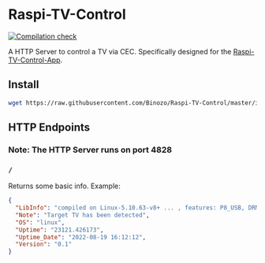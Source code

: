 # Raspi-TV-Control

[![Compilation check](https://github.com/Binozo/Raspi-TV-Control/actions/workflows/compile-check.yaml/badge.svg)](https://github.com/Binozo/Raspi-TV-Control/actions/workflows/compile-check.yaml)

A HTTP Server to control a TV via CEC.
Specifically designed for the [Raspi-TV-Control-App](https://github.com/Binozo/Raspi_TV_Control_App).

## Install
```bash
wget https://raw.githubusercontent.com/Binozo/Raspi-TV-Control/master/install.sh -O install.sh && bash install.sh
```

## HTTP Endpoints
### Note: The HTTP Server runs on port 4828
### `/`
Returns some basic info.
Example:
```json
{
  "LibInfo": "compiled on Linux-5.10.63-v8+ ... , features: P8_USB, DRM, P8_detect, randr, RPi, Exynos, Linux, AOCEC",
  "Note": "Target TV has been detected",
  "OS": "linux",
  "Uptime": "23121.426173",
  "Uptime_Date": "2022-08-19 16:12:12",
  "Version": "0.1"
}
```


